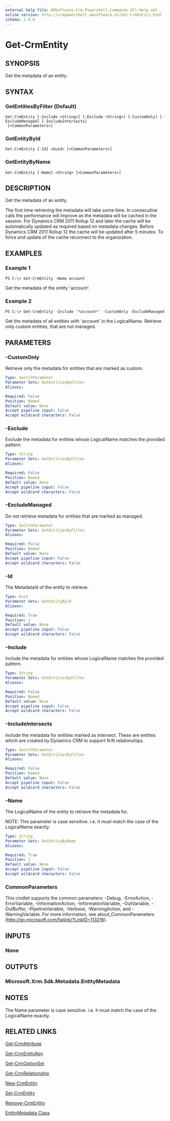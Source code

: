 ```yaml
---
external help file: AMSoftware.Crm.Powershell.Commands.dll-Help.xml
online version: http://crmpowershell.amsoftware.nl/Get-CrmEntity.html
schema: 2.0.0
---
```


# Get-CrmEntity

## SYNOPSIS
Get the metadata of an entity.

## SYNTAX

### GetEntitiesByFilter (Default)
```
Get-CrmEntity [-Include <String>] [-Exclude <String>] [-CustomOnly] [-ExcludeManaged] [-IncludeIntersects]
 [<CommonParameters>]
```

### GetEntityById
```
Get-CrmEntity [-Id] <Guid> [<CommonParameters>]
```

### GetEntityByName
```
Get-CrmEntity [-Name] <String> [<CommonParameters>]
```

## DESCRIPTION
Get the metadata of an entity. 

The first time retrieving the metadata will take some time. In consecutive calls the performance will improve as the metadata will be cached in the session. For Dynamics CRM 2011 Rollup 12 and later the cache will be automatically updated as required based on metadata changes. Before Dynamics CRM 2011 Rollup 12 the cache will be updated after 5 minutes. To force and update of the cache reconnect to the organization.

## EXAMPLES

### Example 1
```
PS C:\> Get-CrmEntity -Name account
```

Get the metadata of the entity 'account'.

### Example 2
```
PS C:\> Get-CrmEntity -Include '*account*' -CustomOnly -ExcludeManaged
```

Get the metadata of all entities with 'account' in the LogicalName. Retrieve only custom entities, that are not managed.

## PARAMETERS

### -CustomOnly
Retrieve only the metadata for entities that are marked as custom.

```yaml
Type: SwitchParameter
Parameter Sets: GetEntitiesByFilter
Aliases: 

Required: False
Position: Named
Default value: None
Accept pipeline input: False
Accept wildcard characters: False
```

### -Exclude
Exclude the metadata for entities whose LogicalName matches the provided pattern.

```yaml
Type: String
Parameter Sets: GetEntitiesByFilter
Aliases: 

Required: False
Position: Named
Default value: None
Accept pipeline input: False
Accept wildcard characters: False
```

### -ExcludeManaged
Do not retrieve metadata for entities that are marked as managed.

```yaml
Type: SwitchParameter
Parameter Sets: GetEntitiesByFilter
Aliases: 

Required: False
Position: Named
Default value: None
Accept pipeline input: False
Accept wildcard characters: False
```

### -Id
The MetadataId of the entity to retrieve.

```yaml
Type: Guid
Parameter Sets: GetEntityById
Aliases: 

Required: True
Position: 1
Default value: None
Accept pipeline input: False
Accept wildcard characters: False
```

### -Include
Include the metadata for entities whose LogicalName matches the provided pattern.

```yaml
Type: String
Parameter Sets: GetEntitiesByFilter
Aliases: 

Required: False
Position: Named
Default value: None
Accept pipeline input: False
Accept wildcard characters: False
```

### -IncludeIntersects
Include the metadata for entities marked as intersect. These are entities which are created by Dynamics CRM to support N:N relationships.

```yaml
Type: SwitchParameter
Parameter Sets: GetEntitiesByFilter
Aliases: 

Required: False
Position: Named
Default value: None
Accept pipeline input: False
Accept wildcard characters: False
```

### -Name
The LogicalName of the entity to retrieve the metadata for.

NOTE: This parameter is case sensitive. i.e. it must match the case of the LogicalName exactly.

```yaml
Type: String
Parameter Sets: GetEntityByName
Aliases: 

Required: True
Position: 1
Default value: None
Accept pipeline input: False
Accept wildcard characters: False
```

### CommonParameters
This cmdlet supports the common parameters: -Debug, -ErrorAction, -ErrorVariable, -InformationAction, -InformationVariable, -OutVariable, -OutBuffer, -PipelineVariable, -Verbose, -WarningAction, and -WarningVariable. For more information, see about_CommonParameters (http://go.microsoft.com/fwlink/?LinkID=113216).

## INPUTS

### None

## OUTPUTS

### Microsoft.Xrm.Sdk.Metadata.EntityMetadata

## NOTES
The Name parameter is case sensitive. i.e. it must match the case of the LogicalName exactly.

## RELATED LINKS

[Get-CrmAttribute](Get-CrmAttribute.md)

[Get-CrmEntityKey](Get-CrmEntityKey.md)

[Get-CrmOptionSet](Get-CrmOptionSet.md)

[Get-CrmRelationship](Get-CrmRelationship.md)

[New-CrmEntity](New-CrmEntity.md)

[Set-CrmEntity](Set-CrmEntity.md)

[Remove-CrmEntity](Remove-CrmEntity.md)

[EntityMetadata Class](https://msdn.microsoft.com/library/microsoft.xrm.sdk.metadata.entitymetadata.aspx)
